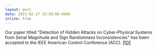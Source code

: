 ```yaml
---
layout: post
date: 2021-02-27 15:59:00-0400
inline: true
---
```


Our paper titled "Detection of Hidden Attacks on Cyber-Physical Systems from 
Serial Magnitude and Sign Randomness Inconsistencies" has been accepted to the 
IEEE American Control Conference (ACC). <a href="https://arxiv.org/pdf/2104.15097.pdf" target="_blank" rel="noopener noreferrer">PDF</a>
